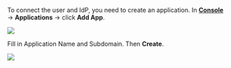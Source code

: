 
To connect the user and IdP, you need to create an application. In [**Console**](https://console.authing.cn) -> **Applications** -> click **Add App**.

![](~@imagesEnUs/connections/wechatMp_5.png)

Fill in Application Name and Subdomain. Then **Create**.

![](~@imagesEnUs/connections/wechatMp_6.png)
